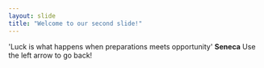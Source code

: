 ```yaml
---
layout: slide
title: "Welcome to our second slide!"
---
```

'Luck is what happens when preparations meets opportunity' **Seneca**
Use the left arrow to go back!
